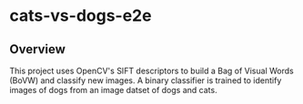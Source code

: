 # cats-vs-dogs-e2e

## Overview

This project uses OpenCV's SIFT descriptors to build a Bag of Visual Words (BoVW) and classify new images. A binary classifier is trained to identify images of dogs from an image datset of dogs and cats.
